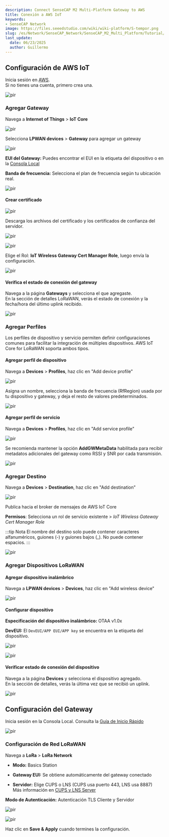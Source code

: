 ```yaml
---
description: Connect SenseCAP M2 Multi-Platform Gateway to AWS
title: Conexión a AWS IoT
keywords:
- SenseCAP Network
image: https://files.seeedstudio.com/wiki/wiki-platform/S-tempor.png
slug: /es/Network/SenseCAP_Network/SenseCAP_M2_Multi_Platform/Tutorial/Connect-M2-Multi-Platform-Gateway-to-AWS-IoT
last_update:
  date: 06/23/2025
  author: Guillermo
---
```


## Configuración de AWS IoT

Inicia sesión en [AWS](https://signin.aws.amazon.com).  
Si no tienes una cuenta, primero crea una.

<p style={{textAlign: 'center'}}><img src="https://files.seeedstudio.com/wiki/SenseCAP/M2_Multi-Platform/AWS2.PNG" alt="pir" width={800} height="auto" /></p>

### Agregar Gateway

Navega a **Internet of Things** > **IoT Core**

<p style={{textAlign: 'center'}}><img src="https://files.seeedstudio.com/wiki/SenseCAP/M2_Multi-Platform/AWS1.PNG" alt="pir" width={800} height="auto" /></p>

Selecciona **LPWAN devices** > **Gateway** para agregar un gateway

<p style={{textAlign: 'center'}}><img src="https://files.seeedstudio.com/wiki/SenseCAP/M2_Multi-Platform/AWS4.PNG" alt="pir" width={800} height="auto" /></p>

**EUI del Gateway:** Puedes encontrar el EUI en la etiqueta del dispositivo o en la [Consola Local](https://files.seeedstudio.com/products/SenseCAP/M2_Multi-Platform_Gateway/Quick_Start_for_SenseCAP_Gateway_&_Sensors.pdf)

**Banda de frecuencia:** Selecciona el plan de frecuencia según tu ubicación real.
<p style={{textAlign: 'center'}}><img src="https://files.seeedstudio.com/wiki/SenseCAP/M2_Multi-Platform/AWS2.PNG" alt="pir" width={800} height="auto" /></p>

#### Crear certificado

<p style={{textAlign: 'center'}}><img src="https://files.seeedstudio.com/wiki/SenseCAP/M2_Multi-Platform/AWS7.PNG" alt="pir" width={800} height="auto" /></p>

Descarga los archivos del certificado y los certificados de confianza del servidor.

<p style={{textAlign: 'center'}}><img src="https://files.seeedstudio.com/wiki/SenseCAP/M2_Multi-Platform/AWS6.PNG" alt="pir" width={800} height="auto" /></p>

<p style={{textAlign: 'center'}}><img src="https://files.seeedstudio.com/wiki/SenseCAP/M2_Multi-Platform/AWS5.PNG" alt="pir" width={800} height="auto" /></p>

Elige el Rol: **IoT Wireless Gateway Cert Manager Role**, luego envía la configuración.

<p style={{textAlign: 'center'}}><img src="https://files.seeedstudio.com/wiki/SenseCAP/M2_Multi-Platform/AWS9.PNG" alt="pir" width={800} height="auto" /></p>

#### Verifica el estado de conexión del gateway

Navega a la página **Gateways** y selecciona el que agregaste.  
En la sección de detalles LoRaWAN, verás el estado de conexión y la fecha/hora del último uplink recibido.

<p style={{textAlign: 'center'}}><img src="https://files.seeedstudio.com/wiki/SenseCAP/M2_Multi-Platform/AWS8.PNG" alt="pir" width={800} height="auto" /></p>

### Agregar Perfiles

Los perfiles de dispositivo y servicio permiten definir configuraciones comunes para facilitar la integración de múltiples dispositivos. AWS IoT Core for LoRaWAN soporta ambos tipos.

#### Agregar perfil de dispositivo

Navega a **Devices** > **Profiles**, haz clic en "Add device profile"

<p style={{textAlign: 'center'}}><img src="https://files.seeedstudio.com/wiki/SenseCAP/M2_Multi-Platform/AWS11.PNG" alt="pir" width={800} height="auto" /></p>

Asigna un nombre, selecciona la banda de frecuencia (RfRegion) usada por tu dispositivo y gateway, y deja el resto de valores predeterminados.

<p style={{textAlign: 'center'}}><img src="https://files.seeedstudio.com/wiki/SenseCAP/M2_Multi-Platform/AWS10.PNG" alt="pir" width={800} height="auto" /></p>

#### Agregar perfil de servicio

Navega a **Devices** > **Profiles**, haz clic en "Add service profile"

<p style={{textAlign: 'center'}}><img src="https://files.seeedstudio.com/wiki/SenseCAP/M2_Multi-Platform/AWS13.PNG" alt="pir" width={800} height="auto" /></p>

Se recomienda mantener la opción **AddGWMetaData** habilitada para recibir metadatos adicionales del gateway como RSSI y SNR por cada transmisión.

<p style={{textAlign: 'center'}}><img src="https://files.seeedstudio.com/wiki/SenseCAP/M2_Multi-Platform/AWS12.PNG" alt="pir" width={800} height="auto" /></p>

### Agregar Destino

Navega a **Devices** > **Destination**, haz clic en "Add destination"

<p style={{textAlign: 'center'}}><img src="https://files.seeedstudio.com/wiki/SenseCAP/M2_Multi-Platform/AWS15.PNG" alt="pir" width={800} height="auto" /></p>

Publica hacia el broker de mensajes de AWS IoT Core

**Permisos**: Selecciona un rol de servicio existente > *IoT Wireless Gateway Cert Manager Role*

:::tip Nota
El nombre del destino solo puede contener caracteres alfanuméricos, guiones (-) y guiones bajos (_). No puede contener espacios.
:::

<p style={{textAlign: 'center'}}><img src="https://files.seeedstudio.com/wiki/SenseCAP/M2_Multi-Platform/AWS14.PNG" alt="pir" width={800} height="auto" /></p>

### Agregar Dispositivos LoRaWAN

#### Agregar dispositivo inalámbrico

Navega a **LPWAN devices** > **Devices**, haz clic en "Add wireless device"

<p style={{textAlign: 'center'}}><img src="https://files.seeedstudio.com/wiki/SenseCAP/M2_Multi-Platform/AWS18.PNG" alt="pir" width={800} height="auto" /></p>

#### Configurar dispositivo

**Especificación del dispositivo inalámbrico:** OTAA v1.0x  

**DevEUI:** El `DevEUI/APP EUI/APP key` se encuentra en la etiqueta del dispositivo.

<p style={{textAlign: 'center'}}><img src="https://files.seeedstudio.com/wiki/SenseCAP/M2_Multi-Platform/AWS17.PNG" alt="pir" width={800} height="auto" /></p>

<p style={{textAlign: 'center'}}><img src="https://files.seeedstudio.com/wiki/SenseCAP/M2_Multi-Platform/AWS20.PNG" alt="pir" width={800} height="auto" /></p>

#### Verificar estado de conexión del dispositivo

Navega a la página **Devices** y selecciona el dispositivo agregado.  
En la sección de detalles, verás la última vez que se recibió un uplink.

<p style={{textAlign: 'center'}}><img src="https://files.seeedstudio.com/wiki/SenseCAP/M2_Multi-Platform/AWS19.PNG" alt="pir" width={800} height="auto" /></p>

## Configuración del Gateway

Inicia sesión en la Consola Local. Consulta la [Guía de Inicio Rápido](https://files.seeedstudio.com/products/SenseCAP/M2_Multi-Platform_Gateway/Quick_Start_for_SenseCAP_Gateway_&_Sensors.pdf)

<p style={{textAlign: 'center'}}><img src="https://files.seeedstudio.com/wiki/SenseCAP/M2_Multi-Platform/AWS22.PNG" alt="pir" width={800} height="auto" /></p>

### Configuración de Red LoRaWAN

Navega a **LoRa** > **LoRa Network**

- **Modo:** Basics Station  

- **Gateway EUI:** Se obtiene automáticamente del gateway conectado  

- **Servidor:** Elige CUPS o LNS (CUPS usa puerto 443, LNS usa 8887)  
  Más información en [CUPS y LNS Server](https://lora-developers.semtech.com/build/software/lora-basics/lora-basics-for-gateways/)

**Modo de Autenticación:** Autenticación TLS Cliente y Servidor

<p style={{textAlign: 'center'}}><img src="https://files.seeedstudio.com/wiki/SenseCAP/M2_Multi-Platform/AWS21.PNG" alt="pir" width={800} height="auto" /></p>

<p style={{textAlign: 'center'}}><img src="https://files.seeedstudio.com/wiki/SenseCAP/M2_Multi-Platform/AWS23.PNG" alt="pir" width={800} height="auto" /></p>

Haz clic en **Save & Apply** cuando termines la configuración.

